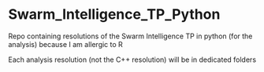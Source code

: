 # Swarm_Intelligence_TP_Python
Repo containing resolutions of the Swarm Intelligence TP in python (for the analysis) because I am allergic to R

Each analysis resolution (not the C++ resolution) will be in dedicated folders
